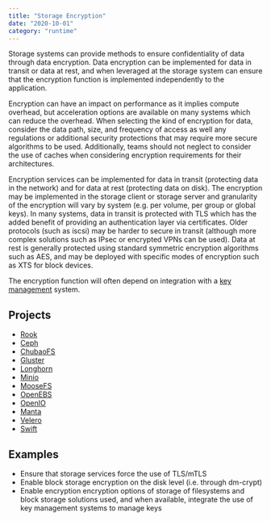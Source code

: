 ```yaml
---
title: "Storage Encryption"
date: "2020-10-01"
category: "runtime"
---
```


Storage systems can provide methods to ensure confidentiality of data through data encryption. Data encryption can be
implemented for data in transit or data at rest, and when leveraged at the storage system can ensure that the encryption
function is implemented independently to the application.

Encryption can have an impact on performance as it implies compute overhead, but acceleration options are available on
many systems which can reduce the overhead. When selecting the kind of encryption for data, consider the data path, size,
and frequency of access as well any regulations or additional security protections that may require more secure
algorithms to be used. Additionally, teams should not neglect to consider the use of caches when considering encryption
requirements for their architectures.

Encryption services can be implemented for data in transit (protecting data in the network) and for data at rest
(protecting data on disk). The encryption may be implemented in the storage client or storage server and granularity of
the encryption will vary by system (e.g. per volume, per group or global keys). In many systems, data in transit is
protected with TLS which has the added benefit of providing an authentication layer via certificates. Older protocols
(such as iscsi) may be harder to secure in transit (although more complex solutions such as IPsec or encrypted VPNs
can be used). Data at rest is generally protected using standard symmetric encryption algorithms such as AES,
and may be deployed with specific modes of encryption such as XTS for block devices.

The encryption function will often depend on integration with a [key management](#secrets-encryption) system.

## Projects
- [Rook](https://github.com/rook/rook)
- [Ceph](https://github.com/ceph/ceph)
- [ChubaoFS](https://github.com/chubaofs/chubaofs)
- [Gluster](https://github.com/gluster/glusterfs)
- [Longhorn](https://github.com/longhorn/longhorn)
- [Minio](https://github.com/minio/minio)
- [MooseFS](https://github.com/moosefs/moosefs)
- [OpenEBS](https://github.com/openebs/openebs)
- [OpenIO](https://github.com/open-io/oio-sds)
- [Manta](https://github.com/joyent/manta)
- [Velero](https://github.com/vmware-tanzu/velero)
- [Swift](https://github.com/openstack/swift)
<!---
Encryptonize (https://github.com/cyber-crypt-com/encryptonize-core)
-->

## Examples
- Ensure that storage services force the use of TLS/mTLS
- Enable block storage encryption on the disk level (i.e. through dm-crypt)
- Enable encryption encryption options of storage of filesystems and block storage solutions used, and when available, integrate the use of key management systems to manage keys